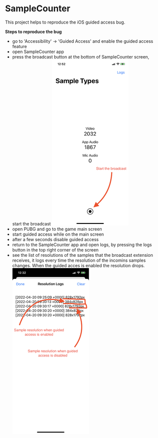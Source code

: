 # SampleCounter

This project helps to reproduce the iOS guided access bug.

**Steps to reproduce the bug**

- go to 'Accessibility' -> 'Guided Access' and enable the guided access feature
- open SampleCounter app
- press the broadcast button at the bottom of SampleCounter screen, start the broadcast
  <img src="images/img1.png" width="250px" />
- open PUBG and go to the game main screen
- start guided access while on the main screen
- after a few seconds disable guided access
- return to the SampleCounter app and open logs, by pressing the logs button in the top right corner of the screen
- see the list of resolutions of the samples that the broadcast extension receives, it logs every time the resolution of the incomins samples changes. When the guided acces is enabled the resolution drops.
  <img src="images/img2.png" width="250px" />
